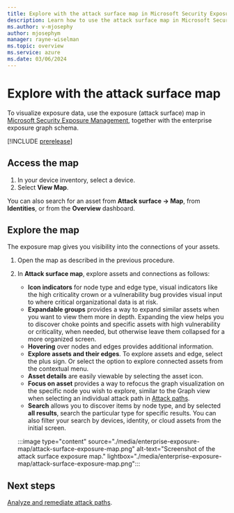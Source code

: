 ```yaml
---
title: Explore with the attack surface map in Microsoft Security Exposure Management
description: Learn how to use the attack surface map in Microsoft Security Exposure Management.
ms.author: v-mjosephy
author: mjosephym
manager: rayne-wiselman
ms.topic: overview
ms.service: azure
ms.date: 03/06/2024
---
```


# Explore with the attack surface map

To visualize exposure data, use the exposure (attack surface) map in [Microsoft Security Exposure Management](microsoft-security-exposure-management.md), together with the enterprise exposure graph schema.

[!INCLUDE [prerelease](../includes//prerelease.md)]

## Access the map

1. In your device inventory, select a device.
1. Select **View Map**.

You can also search for an asset from **Attack surface -> Map**, from **Identities**, or from the **Overview** dashboard.

## Explore the map

The exposure map gives you visibility into the connections of your assets.

1. Open the map as described in the previous procedure.
1. In **Attack surface map**, explore assets and connections as follows:

    - **Icon indicators** for node type and edge type, visual indicators like the high criticality crown or a vulnerability bug provides visual input to where critical organizational data is at risk.
    - **Expandable groups** provides a way to expand similar assets when you want to view them more in depth. Expanding the view helps you to discover choke points and specific assets with high vulnerability or criticality, when needed, but otherwise leave them collapsed for a more organized screen.
    - **Hovering** over nodes and edges provides additional information.
    - **Explore assets and their edges**. To explore assets and edge, select the plus sign. Or select the option to explore connected assets from the contextual menu.
    - **Asset details** are easily viewable by selecting the asset icon.
    - **Focus on asset** provides a way to refocus the graph visualization on the specific node you wish to explore, similar to the Graph view when selecting an individual attack path in [Attack paths](review-attack-paths.md).
    - **Search** allows you to discover items by node type, and by selected **all results**, search the particular type for specific results. You can also filter your search by devices, identity, or cloud assets from the initial screen.

    :::image type="content" source="./media/enterprise-exposure-map/attack-surface-exposure-map.png" alt-text="Screenshot of the attack surface exposure map." lightbox="./media/enterprise-exposure-map/attack-surface-exposure-map.png":::

## Next steps

[Analyze and remediate attack paths](attack-paths-analysis-remediation.md).
